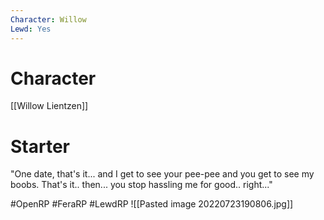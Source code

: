 ```yaml
---
Character: Willow
Lewd: Yes
---
```

# Character
[[Willow Lientzen]]

# Starter
"One date, that's it... and I get to see your pee-pee and you get to see my boobs. That's it.. then... you stop hassling me for good.. right..."


#OpenRP #FeraRP #LewdRP 
![[Pasted image 20220723190806.jpg]]